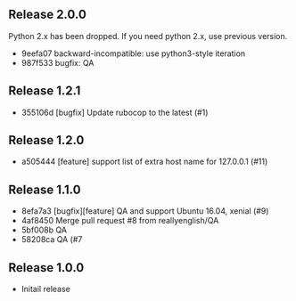 ## Release 2.0.0

Python 2.x has been dropped. If you need python 2.x, use previous version.

* 9eefa07 backward-incompatible: use python3-style iteration
* 987f533 bugfix: QA

## Release 1.2.1

* 355106d [bugfix] Update rubocop to the latest (#1)

## Release 1.2.0

* a505444 [feature] support list of extra host name for 127.0.0.1 (#11)

## Release 1.1.0

* 8efa7a3 [bugfix][feature] QA and support Ubuntu 16.04, xenial (#9)
* 4af8450 Merge pull request #8 from reallyenglish/QA
* 5bf008b QA
* 58208ca QA (#7

## Release 1.0.0

* Initail release
